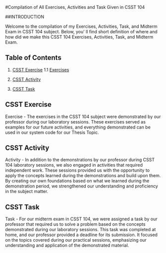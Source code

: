 #Compilation of All Exercises, Activities and Task Given in CSST 104 

##INTRODUCTION

Welcome to the compilation of my Exercises, Activities, Task, and Midterm Exam in CSST 104 subject. Below, you' ll find short definition of where and how did we make this CSST 104 Exercises, Activities, Task, and Midterm Exam.

## Table of Contents

1. [CSST Exercise](#csst-exercise)
1.1 <a href="Exercises/README.md">Exercises</a>
2. [CSST Activity](#csst-activity)

3. [CSST Task](#csst-task)

## CSST Exercise

Exercise - The exercises in the CSST 104 subject were demonstrated by our professor during our laboratory sessions. These exercises served as examples for our future activities, and everything demonstrated can be used in our system code for our Thesis Topic.

## CSST Activity

Activity - In addition to the demonstrations by our professor during CSST 104 laboratory sessions, we also engaged in activities that required independent work. These sessions provided us with the opportunity to apply the concepts learned during the demonstrations and build upon them. By creating our own foundations based on what we learned during the demonstration period, we strengthened our understanding and proficiency in the subject matter.

## CSST Task

Task - For our midterm exam in CSST 104, we were assigned a task by our professor that required us to solve a problem based on the concepts demonstrated during our laboratory sessions. This task was completed at home, and our professor provided a deadline for its submission. It focused on the topics covered during our practical sessions, emphasizing our understanding and application of the demonstrated material.
